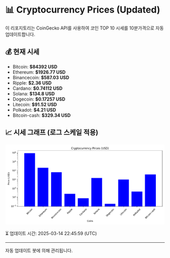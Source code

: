 
# 📊 Cryptocurrency Prices (Updated)

이 리포지토리는 CoinGecko API를 사용하여 코인 TOP 10 시세를 10분가격으로 자동 업데이트합니다.

## 💰 현재 시세
- Bitcoin: **$84392 USD**
- Ethereum: **$1926.77 USD**
- Binancecoin: **$587.03 USD**
- Ripple: **$2.36 USD**
- Cardano: **$0.74112 USD**
- Solana: **$134.8 USD**
- Dogecoin: **$0.17257 USD**
- Litecoin: **$91.52 USD**
- Polkadot: **$4.21 USD**
- Bitcoin-cash: **$329.34 USD**

## 📈 시세 그래프 (로그 스케일 적용)
![Crypto Prices](crypto_prices.png)

⏳ 업데이트 시간: 2025-03-14 22:45:59 (UTC)

---
자동 업데이트 봇에 의해 관리됩니다.
